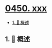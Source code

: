 # [0450. xxx](https://github.com/Tdahuyou/TNotes.leetcode/tree/main/notes/0450.%20xxx)

<!-- region:toc -->

- [1. 📝 概述](#1--概述)

<!-- endregion:toc -->

## 1. 📝 概述
